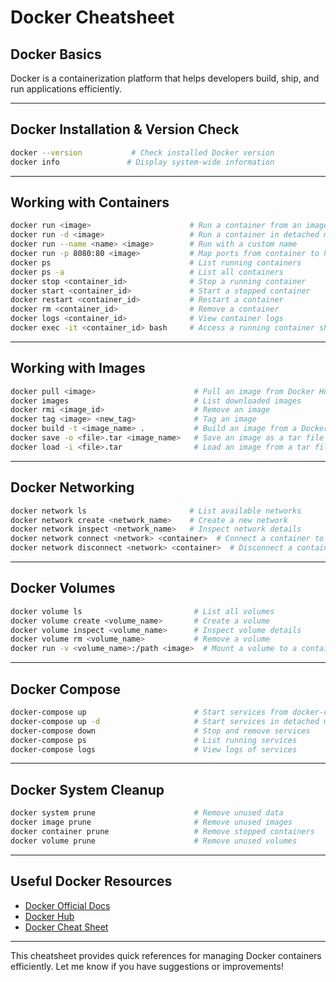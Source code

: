 # Docker Cheatsheet

## **Docker Basics**
Docker is a containerization platform that helps developers build, ship, and run applications efficiently.

---

## **Docker Installation & Version Check**
```sh
docker --version           # Check installed Docker version
docker info               # Display system-wide information
```

---

## **Working with Containers**
```sh
docker run <image>                      # Run a container from an image
docker run -d <image>                   # Run a container in detached mode
docker run --name <name> <image>        # Run with a custom name
docker run -p 8080:80 <image>           # Map ports from container to host
docker ps                               # List running containers
docker ps -a                            # List all containers
docker stop <container_id>              # Stop a running container
docker start <container_id>             # Start a stopped container
docker restart <container_id>           # Restart a container
docker rm <container_id>                # Remove a container
docker logs <container_id>              # View container logs
docker exec -it <container_id> bash     # Access a running container shell
```

---

## **Working with Images**
```sh
docker pull <image>                      # Pull an image from Docker Hub
docker images                            # List downloaded images
docker rmi <image_id>                    # Remove an image
docker tag <image> <new_tag>             # Tag an image
docker build -t <image_name> .           # Build an image from a Dockerfile
docker save -o <file>.tar <image_name>   # Save an image as a tar file
docker load -i <file>.tar                # Load an image from a tar file
```

---

## **Docker Networking**
```sh
docker network ls                       # List available networks
docker network create <network_name>    # Create a new network
docker network inspect <network_name>   # Inspect network details
docker network connect <network> <container>  # Connect a container to a network
docker network disconnect <network> <container>  # Disconnect a container
```

---

## **Docker Volumes**
```sh
docker volume ls                         # List all volumes
docker volume create <volume_name>       # Create a volume
docker volume inspect <volume_name>      # Inspect volume details
docker volume rm <volume_name>           # Remove a volume
docker run -v <volume_name>:/path <image>  # Mount a volume to a container
```

---

## **Docker Compose**
```sh
docker-compose up                        # Start services from docker-compose.yml
docker-compose up -d                     # Start services in detached mode
docker-compose down                      # Stop and remove services
docker-compose ps                        # List running services
docker-compose logs                      # View logs of services
```

---

## **Docker System Cleanup**
```sh
docker system prune                      # Remove unused data
docker image prune                       # Remove unused images
docker container prune                   # Remove stopped containers
docker volume prune                      # Remove unused volumes
```

---

## **Useful Docker Resources**
- [Docker Official Docs](https://docs.docker.com/)
- [Docker Hub](https://hub.docker.com/)
- [Docker Cheat Sheet](https://dockerlabs.collabnix.com/)

---

This cheatsheet provides quick references for managing Docker containers efficiently. Let me know if you have suggestions or improvements!
